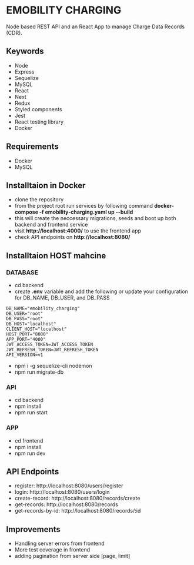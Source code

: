 # EMOBILITY CHARGING
Node based REST API and an React App to manage Charge Data Records (CDR).

## Keywords
- Node
- Express
- Sequelize
- MySQL
- React
- Next
- Redux
- Styled components
- Jest
- React testing library
- Docker

## Requirements
- Docker
- MySQL

## Installtaion in Docker
- clone the repository
- from the project root run services by following command **docker-compose -f emobility-charging.yaml up --build**
- this will create the neccessary migrations, seeds and boot up both backend and frontend service
- visit **http://localhost:4000/** to use the frontend app
- check API endpoints on **http://localhost:8080/** 

## Installtaion HOST mahcine
### DATABASE
- cd backend
- create **.env** variable and add the following or update your configuration for DB_NAME, DB_USER, and DB_PASS

```
DB_NAME="emobility_charging"
DB_USER="root"
DB_PASS="root"
DB_HOST="localhost"
CLIENT_HOST="localhost"
HOST_PORT="8080"
APP_PORT="4000"
JWT_ACCESS_TOKEN=JWT_ACCESS_TOKEN
JWT_REFRESH_TOKEN=JWT_REFRESH_TOKEN
API_VERSION=v1
```
- npm i -g sequelize-cli nodemon
- npm run migrate-db

### API
- cd backend
- npm install
- npm run start

### APP
- cd frontend
- npm install
- npm run dev



## API Endpoints

- register: http://localhost:8080/users/register
- login: http://localhost:8080/users/login
- create-record: http://localhost:8080/records/create
- get-records: http://localhost:8080/records
- get-records-by-id: http://localhost:8080/records/:id

## Improvements

- Handling server errors from frontend
- More test coverage in frontend
- adding pagination from server side [page, limit]